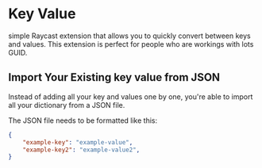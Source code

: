 # Key Value

simple Raycast extension that allows you to quickly convert between keys and values. This extension is perfect for people who are workings with lots GUID.


## Import Your Existing key value from JSON

Instead of adding all your key and values one by one, you're able to import all your dictionary from a JSON file.


The JSON file needs to be formatted like this:

```json
{
    "example-key": "example-value",
    "example-key2": "example-value2",
}